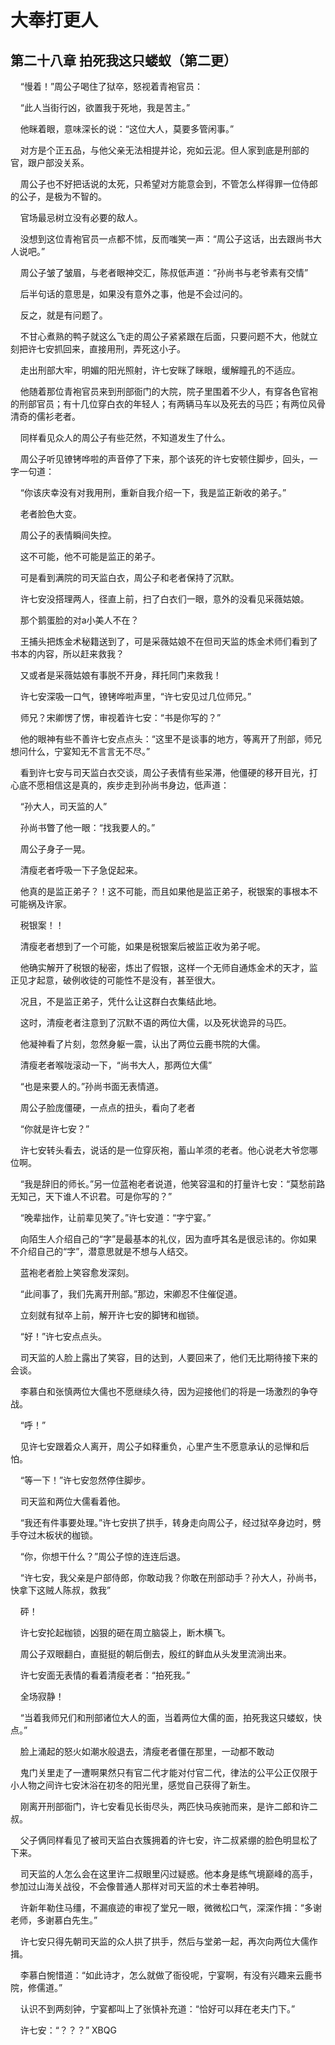 # 大奉打更人 
 ## 第二十八章 拍死我这只蝼蚁（第二更）
     “慢着！”周公子喝住了狱卒，怒视着青袍官员：

    “此人当街行凶，欲置我于死地，我是苦主。”

    他眯着眼，意味深长的说：“这位大人，莫要多管闲事。”

    对方是个正五品，与他父亲无法相提并论，宛如云泥。但人家到底是刑部的官，跟户部没关系。

    周公子也不好把话说的太死，只希望对方能意会到，不管怎么样得罪一位侍郎的公子，是极为不智的。

    官场最忌树立没有必要的敌人。

    没想到这位青袍官员一点都不怵，反而嗤笑一声：“周公子这话，出去跟尚书大人说吧。”

    周公子皱了皱眉，与老者眼神交汇，陈叔低声道：“孙尚书与老爷素有交情”

    后半句话的意思是，如果没有意外之事，他是不会过问的。

    反之，就是有问题了。

    不甘心煮熟的鸭子就这么飞走的周公子紧紧跟在后面，只要问题不大，他就立刻把许七安抓回来，直接用刑，弄死这小子。

    走出刑部大牢，明媚的阳光照射，许七安眯了眯眼，缓解瞳孔的不适应。

    他随着那位青袍官员来到刑部衙门的大院，院子里围着不少人，有穿各色官袍的刑部官员；有十几位穿白衣的年轻人；有两辆马车以及死去的马匹；有两位风骨清奇的儒衫老者。

    同样看见众人的周公子有些茫然，不知道发生了什么。

    周公子听见镣铐哗啦的声音停了下来，那个该死的许七安顿住脚步，回头，一字一句道：

    “你该庆幸没有对我用刑，重新自我介绍一下，我是监正新收的弟子。”

    老者脸色大变。

    周公子的表情瞬间失控。

    这不可能，他不可能是监正的弟子。

    可是看到满院的司天监白衣，周公子和老者保持了沉默。

    许七安没搭理两人，径直上前，扫了白衣们一眼，意外的没看见采薇姑娘。

    那个鹅蛋脸的对a小美人不在？

    王捕头把炼金术秘籍送到了，可是采薇姑娘不在但司天监的炼金术师们看到了书本的内容，所以赶来救我？

    又或者是采薇姑娘有事脱不开身，拜托同门来救我！

    许七安深吸一口气，镣铐哗啦声里，“许七安见过几位师兄。”

    师兄？宋卿愣了愣，审视着许七安：“书是你写的？”

    他的眼神有些不善许七安点点头：“这里不是谈事的地方，等离开了刑部，师兄想问什么，宁宴知无不言言无不尽。”

    看到许七安与司天监白衣交谈，周公子表情有些呆滞，他僵硬的移开目光，打心底不愿相信这是真的，疾步走到孙尚书身边，低声道：

    “孙大人，司天监的人”

    孙尚书瞥了他一眼：“找我要人的。”

    周公子身子一晃。

    清瘦老者呼吸一下子急促起来。

    他真的是监正弟子？！这不可能，而且如果他是监正弟子，税银案的事根本不可能祸及许家。

    税银案！！

    清瘦老者想到了一个可能，如果是税银案后被监正收为弟子呢。

    他确实解开了税银的秘密，炼出了假银，这样一个无师自通炼金术的天才，监正见才起意，破例收徒的可能性不是没有，甚至很大。

    况且，不是监正弟子，凭什么让这群白衣集结此地。

    这时，清瘦老者注意到了沉默不语的两位大儒，以及死状诡异的马匹。

    他凝神看了片刻，忽然身躯一震，认出了两位云鹿书院的大儒。

    清瘦老者喉咙滚动一下，“尚书大人，那两位大儒”

    “也是来要人的。”孙尚书面无表情道。

    周公子脸庞僵硬，一点点的扭头，看向了老者

    “你就是许七安？”

    许七安转头看去，说话的是一位穿灰袍，蓄山羊须的老者。他心说老大爷您哪位啊。

    “我是辞旧的师长。”另一位蓝袍老者说道，他笑容温和的打量许七安：“莫愁前路无知己，天下谁人不识君。可是你写的？”

    “晚辈拙作，让前辈见笑了。”许七安道：“字宁宴。”

    向陌生人介绍自己的“字”是最基本的礼仪，因为直呼其名是很忌讳的。你如果不介绍自己的“字”，潜意思就是不想与人结交。

    蓝袍老者脸上笑容愈发深刻。

    “此间事了，我们先离开刑部。”那边，宋卿忍不住催促道。

    立刻就有狱卒上前，解开许七安的脚铐和枷锁。

    “好！”许七安点点头。

    司天监的人脸上露出了笑容，目的达到，人要回来了，他们无比期待接下来的会谈。

    李慕白和张慎两位大儒也不愿继续久待，因为迎接他们的将是一场激烈的争夺战。

    “呼！”

    见许七安跟着众人离开，周公子如释重负，心里产生不愿意承认的忌惮和后怕。

    “等一下！”许七安忽然停住脚步。

    司天监和两位大儒看着他。

    “我还有件事要处理。”许七安拱了拱手，转身走向周公子，经过狱卒身边时，劈手夺过木板状的枷锁。

    “你，你想干什么？”周公子惊的连连后退。

    “许七安，我父亲是户部侍郎，你敢动我？你敢在刑部动手？孙大人，孙尚书，快拿下这贼人陈叔，救我”

    砰！

    许七安抡起枷锁，凶狠的砸在周立脑袋上，断木横飞。

    周公子双眼翻白，直挺挺的朝后倒去，殷红的鲜血从头发里流淌出来。

    许七安面无表情的看着清瘦老者：“拍死我。”

    全场寂静！

    “当着我师兄们和刑部诸位大人的面，当着两位大儒的面，拍死我这只蝼蚁，快点。”

    脸上涌起的怒火如潮水般退去，清瘦老者僵在那里，一动都不敢动

    鬼门关里走了一遭啊果然只有官二代才能对付官二代，律法的公平公正仅限于小人物之间许七安沐浴在初冬的阳光里，感觉自己获得了新生。

    刚离开刑部衙门，许七安看见长街尽头，两匹快马疾驰而来，是许二郎和许二叔。

    父子俩同样看见了被司天监白衣簇拥着的许七安，许二叔紧绷的脸色明显松了下来。

    司天监的人怎么会在这里许二叔眼里闪过疑惑。他本身是练气境巅峰的高手，参加过山海关战役，不会像普通人那样对司天监的术士奉若神明。

    许新年勒住马缰，不漏痕迹的审视了堂兄一眼，微微松口气，深深作揖：“多谢老师，多谢慕白先生。”

    许七安只得先朝司天监的众人拱了拱手，然后与堂弟一起，再次向两位大儒作揖。

    李慕白惋惜道：“如此诗才，怎么就做了衙役呢，宁宴啊，有没有兴趣来云鹿书院，修儒道。”

    认识不到两刻钟，宁宴都叫上了张慎补充道：“恰好可以拜在老夫门下。”

    许七安：“？？？” 
XBQG